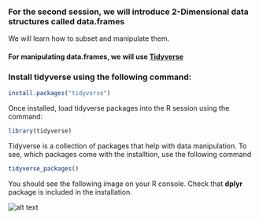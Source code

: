 ### For the second session, we will introduce 2-Dimensional data structures called data.frames

We will learn how to subset and manipulate them. 

#### For manipulating data.frames, we will use [Tidyverse](https://www.tidyverse.org/)

### Install tidyverse using the following command:

```r
install.packages("tidyverse")
```

Once installed, load tidyverse packages into the R session using the command:

```r
library(tidyverse)
```

Tidyverse is a collection of packages that help with data manipulation. To see, which packages come with the installtion, use the following command

```r
tidyverse_packages()
```

You should see the following image on your R console. Check that **dplyr** package is included in the installation. 

![alt text](https://github.com/sumeetpalsingh/R_course/blob/master/images/Tidyverse_load.png "Tidyverse Load")
